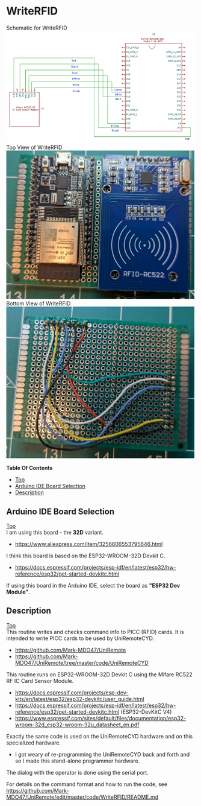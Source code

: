 # WriteRFID

Schematic for WriteRFID<br>
<img src="https://github.com/Mark-MDO47/UniRemote/blob/master/resources/images/RFIDWriterESP32D_schem.png" width="500" alt="Schematic for WriteRFID"><br>
Top View of WriteRFID<br>
<img src="https://github.com/Mark-MDO47/UniRemote/blob/master/resources/images/RFID_ESP32D_top.png" width="500" alt="Top View of WriteRFID"><br>
Bottom View of WriteRFID<br>
<img src="https://github.com/Mark-MDO47/UniRemote/blob/master/resources/images/RFID_ESP32D_bottom.png" width="500" alt="Bottom View of WriteRFID">

**Table Of Contents**
* [Top](#WriteRFID "Top")
* [Arduino IDE Board Selection](#arduino-ide-board-selection "Arduino IDE Board Selection")
* [Description](#description "Description")

## Arduino IDE Board Selection
[Top](#WriteRFID "Top")<br>
I am using this board - the **32D** variant.
- https://www.aliexpress.com/item/3256806553795646.html

I think this board is based on the ESP32-WROOM-32D Devkit C.
- https://docs.espressif.com/projects/esp-idf/en/latest/esp32/hw-reference/esp32/get-started-devkitc.html

If using this board in the Arduino IDE, select the board as **"ESP32 Dev Module"**.

## Description
[Top](#WriteRFID "Top")<br>
This routine writes and checks command info to PICC (RFID) cards.
It is intended to write PICC cards to be used by UniRemoteCYD.
- https://github.com/Mark-MDO47/UniRemote
- https://github.com/Mark-MDO47/UniRemote/tree/master/code/UniRemoteCYD

This routine runs on ESP32-WROOM-32D Devkit C using the Mifare RC522 RF IC Card Sensor Module.
- https://docs.espressif.com/projects/esp-dev-kits/en/latest/esp32/esp32-devkitc/user_guide.html
- https://docs.espressif.com/projects/esp-idf/en/latest/esp32/hw-reference/esp32/get-started-devkitc.html (ESP32-DevKitC V4)
- https://www.espressif.com/sites/default/files/documentation/esp32-wroom-32d_esp32-wroom-32u_datasheet_en.pdf

Exactly the same code is used on the UniRemoteCYD hardware and on this specialized hardware.
- I got weary of re-programming the UniRemoteCYD back and forth and so I made this stand-alone programmer hardware.

The dialog with the operator is done using the serial port.

For details on the command format and how to run the code, see https://github.com/Mark-MDO47/UniRemote/edit/master/code/WriteRFID/README.md
